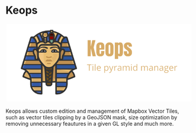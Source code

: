 # Keops

<p align="center">
    <img src="favicon.png" alt="Keops logo">
</p>

Keops allows custom edition and management of Mapbox Vector Tiles, such as vector tiles clipping by a GeoJSON mask, size optimization by removing unnecessary feautures in a given GL style and much more.


